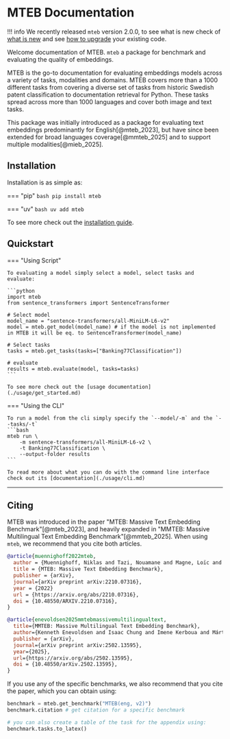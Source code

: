 # MTEB Documentation

!!! info
    We recently released `mteb` version 2.0.0, to see what is new check of [what is new](./whats_new.md#new-in-v20) and see [how to upgrade](./whats_new.md#upgrading-from-v1) your existing code.

Welcome documentation of MTEB. `mteb` a package for benchmark and evaluating the quality of embeddings.

MTEB is the go-to documentation for evaluating embeddings models across a variety of tasks, modalities and domains. MTEB covers more than a 1000 different tasks from covering a diverse set of tasks from historic Swedish patent classification to documentation retrieval for Python. These tasks spread across more than 1000 languages and cover both image and text tasks.

This package was initially introduced as a package for evaluating text embeddings predominantly for English[@mteb_2023], but have since been extended for broad languages coverage[@mmteb_2025] and to support multiple modalities[@mieb_2025].


## Installation 

Installation is as simple as:

=== "pip"
    ```bash
    pip install mteb
    ```

=== "uv"
    ```bash
    uv add mteb
    ```

To see more check out the [installation guide](./installation.md).

## Quickstart


=== "Using Script"

    To evaluating a model simply select a model, select tasks and evaluate:

    ```python
    import mteb
    from sentence_transformers import SentenceTransformer

    # Select model
    model_name = "sentence-transformers/all-MiniLM-L6-v2"
    model = mteb.get_model(model_name) # if the model is not implemented in MTEB it will be eq. to SentenceTransformer(model_name)

    # Select tasks
    tasks = mteb.get_tasks(tasks=["Banking77Classification"])

    # evaluate
    results = mteb.evaluate(model, tasks=tasks)
    ```

    To see more check out the [usage documentation](./usage/get_started.md)

=== "Using the CLI"

    To run a model from the cli simply specify the `--model/-m` and the `--tasks/-t`
    ```bash
    mteb run \ 
        -m sentence-transformers/all-MiniLM-L6-v2 \
        -t Banking77Classification \
        --output-folder results
    ```

    To read more about what you can do with the command line interface check out its [documentation](./usage/cli.md)

---

## Citing


MTEB was introduced in the paper "MTEB: Massive Text Embedding Benchmark"[@mteb_2023], and heavily expanded in "MMTEB: Massive Multilingual Text Embedding Benchmark"[@mmteb_2025]. When using `mteb`, we recommend that you cite both articles.


```bibtex
@article{muennighoff2022mteb,
  author = {Muennighoff, Niklas and Tazi, Nouamane and Magne, Loïc and Reimers, Nils},
  title = {MTEB: Massive Text Embedding Benchmark},
  publisher = {arXiv},
  journal={arXiv preprint arXiv:2210.07316},
  year = {2022}
  url = {https://arxiv.org/abs/2210.07316},
  doi = {10.48550/ARXIV.2210.07316},
}

@article{enevoldsen2025mmtebmassivemultilingualtext,
  title={MMTEB: Massive Multilingual Text Embedding Benchmark},
  author={Kenneth Enevoldsen and Isaac Chung and Imene Kerboua and Márton Kardos and Ashwin Mathur and David Stap and Jay Gala and Wissam Siblini and Dominik Krzemiński and Genta Indra Winata and Saba Sturua and Saiteja Utpala and Mathieu Ciancone and Marion Schaeffer and Gabriel Sequeira and Diganta Misra and Shreeya Dhakal and Jonathan Rystrøm and Roman Solomatin and Ömer Çağatan and Akash Kundu and Martin Bernstorff and Shitao Xiao and Akshita Sukhlecha and Bhavish Pahwa and Rafał Poświata and Kranthi Kiran GV and Shawon Ashraf and Daniel Auras and Björn Plüster and Jan Philipp Harries and Loïc Magne and Isabelle Mohr and Mariya Hendriksen and Dawei Zhu and Hippolyte Gisserot-Boukhlef and Tom Aarsen and Jan Kostkan and Konrad Wojtasik and Taemin Lee and Marek Šuppa and Crystina Zhang and Roberta Rocca and Mohammed Hamdy and Andrianos Michail and John Yang and Manuel Faysse and Aleksei Vatolin and Nandan Thakur and Manan Dey and Dipam Vasani and Pranjal Chitale and Simone Tedeschi and Nguyen Tai and Artem Snegirev and Michael Günther and Mengzhou Xia and Weijia Shi and Xing Han Lù and Jordan Clive and Gayatri Krishnakumar and Anna Maksimova and Silvan Wehrli and Maria Tikhonova and Henil Panchal and Aleksandr Abramov and Malte Ostendorff and Zheng Liu and Simon Clematide and Lester James Miranda and Alena Fenogenova and Guangyu Song and Ruqiya Bin Safi and Wen-Ding Li and Alessia Borghini and Federico Cassano and Hongjin Su and Jimmy Lin and Howard Yen and Lasse Hansen and Sara Hooker and Chenghao Xiao and Vaibhav Adlakha and Orion Weller and Siva Reddy and Niklas Muennighoff},
  publisher = {arXiv},
  journal={arXiv preprint arXiv:2502.13595},
  year={2025},
  url={https://arxiv.org/abs/2502.13595},
  doi = {10.48550/arXiv.2502.13595},
}
```

If you use any of the specific benchmarks, we also recommend that you cite the paper, which you can obtain using:

```python
benchmark = mteb.get_benchmark("MTEB(eng, v2)")
benchmark.citation # get citation for a specific benchmark

# you can also create a table of the task for the appendix using:
benchmark.tasks.to_latex()
```
